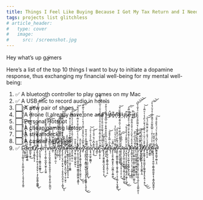```yaml
---
title: Things I Feel Like Buying Because I Got My Tax Return and I Need Dopamine
tags: projects list glitchless
# article_header:
#   type: cover
#   image:
#     src: /screenshot.jpg
---
```


Hey what’s up ga̵̪͘mers

Here’s a list of the top 10 things I want to buy to initiate a dopamine response, thus exchanging my financial well-being for my mental well-being:

<!--more-->

1. ✅ A bluetooth controller to play games on my Mac
2. ✅ A USB mic to record audio in hotels
3. ⬜️ A new pair of shoes
4. ⬜️ A drone (I already have one a̶n̸d̷ ̸I̴ ̵̫̓d̸̦̐o̶̭͌ṅ̸͙’̴͎̏t̶̗̄ ̵͕̓ų̴̛s̷̞̿ẹ̷̿ ̵͈̏i̷̡͌t̵̨̍)
5. ⬜️ Personal Hotspot
6. ⬜️ A cheap gaming laptop
7. ⬜️ A streamdeck!!!
8. ⬜️ A cas̵e̸ ̷o̵f̷ ̵N̵F̸̳́C̷̙̈́ ̷̧̉ţ̵̨̥̑a̶̰͆͊̂͜ͅg̶̙̦͉͈͆̀̎̒ṣ̵̙͎͛͑͘ͅ
9. ✅ Ę̷̧̛̣̦͓̩̻̬͎͉̩̝͙̼̫̲̣̯̭̙͉̗̖̦̟̬̘͓̭͉͓͚͈̑̈́̀́̇̏͛͛̎̄̒̒̈̈́͒̔͗̾̅͗̊̒́̆̃̓̈́͘͝͝ŗ̸̼͇̜̪̣̈́͑͐̅͌̒̋́̋͌̀̽͋̉̓̋͛̚͘̕͜͠͝ì̵̢͙͎̰͚̳͉̯̳̇͂̇̀ṁ̸̛̻̼̲̝̠̰̼͌̌͆͗̓͑͗͑̊̍̑͆̌͗͛͌̏̊̾̀̐͗͆̏̓̿̄͘͜͠͝ǔ̸̜͙͉̬̻̗̟̥͕̩̓̑̏͒̍̍̓͑̽̈́́̌̍̀̾̚̕͝ş̷͖̞̟̼̯͓͉̥͖̜͉̥̟͈̟̮̥̩̦͉̥̙͚̼̖͇͎͖̳̳̀̄͋̈́̊͐̉̽̄̀̅͆͗̄̾̎̈́̑͘̚͜ͅ ̶̨̘̞̼̩̱̘̘̦͎̲̻̰̦͚̣̲̻͍̜̀̈́̀̋̌͊̀̊̾̾̉͆͆̓́̋̔͌̈̓̓͋͗̈́̉͂͛̀͛̌͑͜͠͝͝͝͠o̷̜̊̾̋͂̆͋̽̓͗̎͘͝͠͝m̴̧̨͉͈͕̹͇̜̼̬̺̙̟͖̭̹͓̮͖͈̋̃̐̒̍̽̅̇̓́̍̿̄̐̑̂̎͊̂́̑͠͝͝ņ̶̨̛̯̙͈̞͖͕̱̫̞̳̗̬̘̼̝̰̟̬͎̜̮̤̲̯͙̙̟̺̤̙̤̳̺͕̾̅̅͆̓̅̂̊̇̀͐̅̐͌́̔̋̒́́͝͠e̷̛̪̒̿̉̂͑̿͑́͆̔̾̉̕̚̚̕͝ͅs̸̢̰̫̦͇̫̫̭̹̣̲̣̀̒̑͐̉̀͝ͅ ̷̡͕̦̮̻͛̃̾͂͂̇͊̾̂̓̐̃̈́̓͋͐̽̅̄͆͘͘̕͘͠͠͠͝ͅȩ̸̼̦̟̲̱̜̘̙̌̃̓̏͊͐̈́͗͂̈́͆̈͆̀̌̔̒̀̾̿͌͘̚ṡ̴̡̢̡̛̛͈̙̜̫̩̘̼̜͙̥̬̟̦̜͎̯̟̭̱̦̪͙̫̠̬̦͔̩̻̝͗̀̀̑͐͆͒̂̽̇̄̑̈́̊̌̑̽̑̐̈́̏͗͋͊́̕͜͝͝͠͝ͅͅų̶̨̡̦͔͚̣̖͈͖̳̺̟̗͔̘̲͎̜̺̟̘̜͍̠̰̞̮̀́͌̀ȑ̶̡͓̘̲̳̪̝̖̫̝̯̟̠̙̭̟̭̜̻̯̘̘̘̦͍̍̓́̃̇̍̚͝ȉ̷̛̹͔̮̭͓͍̹͈͎̹̜̲͈͎̣͔̻̳̅͗͋͊̃̈̂̀̽̎͑̅̑̏͌͌̇̾̓̍͊̈̔̚̚̚͠e̷̡̪͙͙̪̤̼̠̦̫̎̀̊̔̇̃͂͛̈́̅̉̉̇̀̌́͗̑́̍̾́̀̅̄̅̌̎͘͘͝͝ṉ̸̡̛̛̯͈̹̣̺̤̳͉͚̦̺̗͔̍͛͒̎͐̌t̶̲͎͕̭̤̠̲̫͓͔̺̯̥͚͓̻̹̲̳͖̜̳̲̪̫̪͙̭͇͌́̾̓̈́͒́̓͗͂͛̔̋̓͋͐̊̿̇̂̌͐̈́̈́͊̆̚͘̕͝ͅͅę̷̡̢̢̡̡̧̳̗̘̘͚͇̯̦͙͙̤̹̤̱͈͉̠̣͑̀̌̓̎͒͜͜ͅͅs̸̡̟̉̈͛͌͆̈́̈́̏̑̽̄̌̓̑̅̄̈́́͒̀͑͐̄̈́̂͋̉̋̅͌̕͘̕̚̚͠͝͝ ̷̧̨̧̫͍͖͎̭̗̣͓̳̼̠͚̙͖̝̩͎͉̬͓̯̖͈̬̻͇̹̥͉͍͓̮̋̿̐͌̌̾̈́̃́̌̉̅͜͜d̵̢̧̢̲̘̺͙̝̟̠̪̪͈̤̰̮̬̟̼̭̲̱̺͉̀͋̌͜ͅö̵̧͓̘͈̤͚̙̣̻͇̣̜́̉̍̿͛̓̐̒̇͛͋͑̚͝n̷̬̞̜̭͂͌͐͆̽̈́̐̈́̐̾̅͜͝e̸̜̻̮̅̇̅̄̇̋c̵̙̳̗͕̬͎̞̠̑̈́̉̿̀͒͂̉͌̓͂̅̍̐̾̔̍͂͛̓̆͂̀̒͐͐͋͑̊̅̈́͆̂̈́̌̑̚̚̚ ̴̼͒̓̉͐̃̾̈́̐̾́͊̅̆̆̍̃̇̃̐̀͋̄̈̅̊̕͘͠à̷̢̨̢̡̙̮͖̭̯̬̻͉̺͙̯̬͈̖̯̘̦͓̑͑̈́̄͋̆͊̈́̕͜ͅļ̴̛̛̼̙͎̣͙͑̃́̆́̀͗͆̆̄̂͋̂͌̀̄̽̓̅̇̋͆͌͑̈̐̏́͛̔͊̀̽͑̏͘i̸̧̢̙̲͉̤͍͕̯̻͍̠̻͎̱̩͖͕̣͕̯̽̃q̶̛̦̠͋̓̅̍̿̏̾̄̎̐͂̚͝ù̴̡̨̨̧͈̭̦̭̳̼̝̥̟̤̹̺͖̪͕̠̭̳̯̼͗͆͊̌̈̕͜͜i̸̢̺̓̽͗̎͋͛̈́̑̀͗͒̏͐̉̚ş̵̺̰̣̣̪̳̰̬͕̲͇͍̟͔͚̟͓̖̻̖͕̣̥͉̯͖͕̘̩̬̘͇͍̽͌̈́͌̀̐̈́͒̄͂̒̽̚̕͘͜͠ͅ ̴̧̛̖̩̮̱̤̹̞͖̝̝͈̈́̋̈́̈́̂̓̿͒͂̋͑̈́̇̒̅͐͌́̂̌͆̌͆̏̏̈͐̃͘͜͜͜͜͜͝v̵̧̢̢̛̠̜̰̮̫͈͍̪̘̠͕͕̬̩̞͎̖̮̠͔̠̀̊̓̀̑͆̃̅̂̈́͘͜͜͠͠o̶̧̡̢̡̡̢͖̤̦̟̼̫̥̼̗͎͔̤͇̜̘̼̝̬̩̘̠̫̬͘͜ḷ̶̡̺̘̱͉̦̥̟͎̬͔̪̭̻̮̠̖̘̳͉̭̤̯̲̘̗͕̺̦̌̀̈̌̿͌̓̒̉̉̐͛͋͜͜͝ų̷̧̛͓̰͎͉̰̣̼̲̖͓̼̝͍͇̗͖̙̼̩̲̱̂̂̅̍̆̎͗̑̍́͊̂̐͑͊̈́̂̂́͗̎͒̑̈͂̈́̾̿͒͘͘̕̚̚͜͠͠ͅͅe̵̡̧̻̪̣̭̝̰͙̜̖̤̣̦̟̣̦̭̰̺͙̙̻̰̻̤͆̽̂̉̑̑̓́̀̆͂͛̈́̒͒͂̊̈̃̌̋̋̕͝r̴̡̧̨̛͕͚̥̫̺̫̹̻̺̣͔̳̻͖͇̼͙̰͚̜̹̫̺̼̦̒͑̊̈́͒͛̏͗͛̂͘͜͝͝į̸̹̹͚̯̫̜̱̥̻̗͍̖̤̱̳͔̬̣̮̳̗̥̜̮̔͆̀̋̍́̋̍̎͝ţ̵̡̨̙̙̠̳̙̺͍̖̥͇̫͎̖͍̟̹͕̺̝̝͈̤͉̺̩̞̹̘̭̲͚̣̰̤̀̓͐̂̀̂̏̓̿͂̉̏̽̀̔̄̿̏̅͋̊̑̏̇̾̈̾̌̂̔̏͆̚̚̚͝͝͝͝ͅͅ ̸̢̡̨̜͍̥̬̳̟͆̌̽̀͌͂͒͌͛̿̉̊͘̚͝ͅȩ̸̢̛͚̝̱̯̺̟͖̜̞͓̗̟̰̹͚̱͇̣̝̰͗̈̊͛̈́̾̈͋̒̈͗̌̕͘̚͝s̸̢̙͖̬͇̞͕̮̫̟̰̣̳͙̙̙͇͍͚̝͓̙̭͙̭̠͉͕͈̹̐̇̎̌̊̈̈́̋̈͗͒̇̎̍̂̈́̔͊̈́̏̑̉̓͛͑̄̿̉͑̚̕̚͜͜͜͝ư̷̟̰̥̯͎̣̭̐͊̌́̓̈̈́̌̌̇̇̏͋̈͌̿̏̈́̒̏̚̚̕͘͝͠͠r̸̡̨̰̻̼̍̍̐ì̵̛̛̬̻̲̣̖̀̊͗̐̀̑̉͛̀̆͗̇̿͆̋͂̅͋̔̅͌̀͒̓͒́̋̈́̊̀̌͠͝͝ṛ̴̨̢̡̧̧̖̙̖̰̠̲̯̞͖̳͎̳̤͚̮͈̹̟̖͙͇̝̪̺̰̭͚̅͌̓͛͒͒͌̈̀̆ͅͅe̴̛̳̼̭̬͖̲̱̦̰̻̜̘̯̓͆̔͑̽͆̾̀̂̂̽̔̈́́̈͒̏̆̄̇̐̐͘̕̚͠